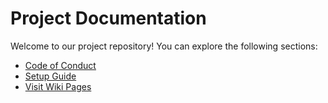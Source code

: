 # Project Documentation
Welcome to our project repository! You can explore the following sections:
- [Code of Conduct](./CODE_OF_CONDUCT.md)
- [Setup Guide](./Setup_Guide.md)
- [Visit Wiki Pages](https://github.com/Birnitha/VCS-Turorial/wiki)

